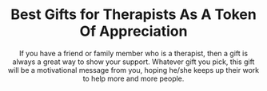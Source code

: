 ---
layout: post
title: Best Gifts for Therapists As A Token Of Appreciation
subtitle: If you have a friend or family member who is a therapist, then a gift is always a great way to show your support. Whatever gift you pick, this gift will be a motivational message from you, hoping he/she keeps up their work to help more and more people.
header-img: "img/post/2023/09/copied/medium_gifts_for_therapists_14352bd57a.png"
header-style: text
permalink: "/gifts-for-therapists/"
catalog: true
tags:
  - Recipients 
  - Men
---    